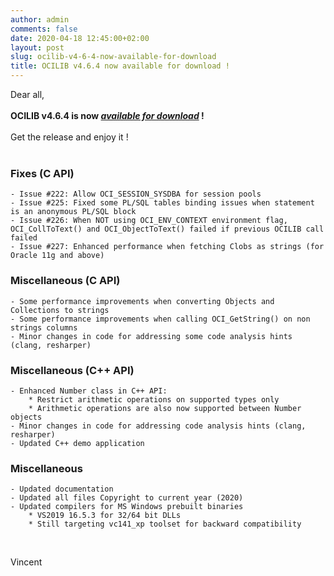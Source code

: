 ```yaml
---
author: admin
comments: false
date: 2020-04-18 12:45:00+02:00
layout: post
slug: ocilib-v4-6-4-now-available-for-download
title: OCILIB v4.6.4 now available for download !
---
```


Dear all,
<br/>
<br/>
<b>OCILIB v4.6.4 is now [_available for download_]({{site.projecturl}}/releases/) !</b>
<br/>
<br/>
Get the release and enjoy it !
<br/>
<br/>
### Fixes (C API)

    - Issue #222: Allow OCI_SESSION_SYSDBA for session pools
    - Issue #225: Fixed some PL/SQL tables binding issues when statement is an anonymous PL/SQL block
    - Issue #226: When NOT using OCI_ENV_CONTEXT environment flag, OCI_CollToText() and OCI_ObjectToText() failed if previous OCILIB call failed
    - Issue #227: Enhanced performance when fetching Clobs as strings (for Oracle 11g and above)

### Miscellaneous (C API)

    - Some performance improvements when converting Objects and Collections to strings
    - Some performance improvements when calling OCI_GetString() on non strings columns
    - Minor changes in code for addressing some code analysis hints (clang, resharper)

### Miscellaneous (C++ API)

    - Enhanced Number class in C++ API:
        * Restrict arithmetic operations on supported types only
        * Arithmetic operations are also now supported between Number objects
    - Minor changes in code for addressing code analysis hints (clang, resharper)
    - Updated C++ demo application

### Miscellaneous

    - Updated documentation
    - Updated all files Copyright to current year (2020)
    - Updated compilers for MS Windows prebuilt binaries
        * VS2019 16.5.3 for 32/64 bit DLLs	
        * Still targeting vc141_xp toolset for backward compatibility
<br/>

Vincent

